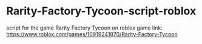 # Rarity-Factory-Tycoon-script-roblox
script for the game Rarity Factory Tycoon on roblox game link: https://www.roblox.com/games/10919241870/Rarity-Factory-Tycoon
